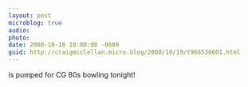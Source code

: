 ```yaml
---
layout: post
microblog: true
audio: 
photo: 
date: 2008-10-18 18:00:00 -0600
guid: http://craigmcclellan.micro.blog/2008/10/19/t966536601.html
---
```

is pumped for CG 80s bowling tonight!
